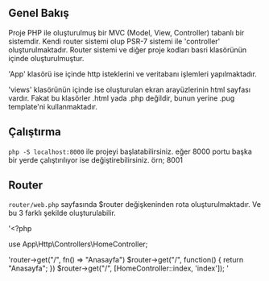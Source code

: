 ## Genel Bakış

Proje PHP ile oluşturulmuş bir MVC (Model, View, Controller) tabanlı bir sistemdir. Kendi router sistemi olup PSR-7 sistemi ile 'controller' oluşturulmaktadır. Router sistemi ve diğer proje kodları basri klasörünün içinde oluşturulmuştur.

'App' klasörü ise içinde http isteklerini ve veritabanı işlemleri yapılmaktadır.

'views' klasörünün içinde ise oluşturulan ekran arayüzlerinin html sayfası vardır. Fakat bu klasörler .html yada .php değildir, bunun yerine .pug template'ni kullanmaktadır.

## Çalıştırma

```php -S localhost:8000``` ile projeyi başlatabilirsiniz. eğer 8000 portu başka bir yerde çalıştırılıyor ise değiştirebilirsiniz. örn; 8001

## Router 

``router/web.php`` sayfasında $router değişkeninden rota oluşturulmaktadır. Ve bu 3 farklı şekilde oluşturulabilir.

'<?php 

use App\Http\Controllers\HomeController;

'router->get("/", fn() => "Anasayfa")
$router->get("/", function() {
    return "Anasayfa";
})
$router->get("/", [HomeController::index, 'index']);
'